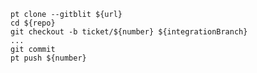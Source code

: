     pt clone --gitblit ${url}
    cd ${repo}
    git checkout -b ticket/${number} ${integrationBranch}
    ...
    git commit
    pt push ${number}
